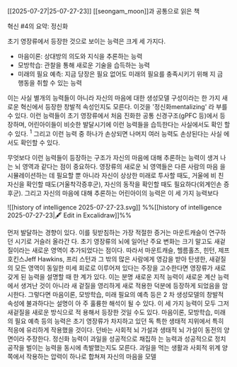 [[2025-07-27|25-07-27-23]]
[[seongam_moon]]과 공통으로 읽은 책

혁신 \#4의 요약: 정신화

초기 영장류에서 등장한 것으로 보이는 능력은 크게 세 가지다.
- 마음이론: 상대방의 의도와 지식을 추론하는 능력
- 모방학습: 관찰을 통해 새로운 기술을 습득하는 능력
- 미래의 필요 예측: 지금 당장은 필요 없어도 미래의 필요를 충족시키기 위해 지 금 행동을 취할 수 있는 능력

이는 사실 별개의 능력들이 아니라 자신의 마음에 대한 생성모델 구성이라는 한 가지 새로운 혁신에서 등장한 창발적 속성인지도 모른다. 이것을 '정신화mentalizing' 라 부를 수 있다. 이런 능력들이 초기 영장류에서 처음 진화한 공통 신경구조(gPFC 등)에서 등 장하며, 어린아이들이 비슷한 발달시기에 이런 능력들을 습득한다는 사실에서도 확인 할수 있다. ${ }^1$ 그리고 이런 능력 중 하나가 손상되면 나머지 여러 능력도 손상된다는 사실 에서도 확인할 수 있다.

무엇보다 이런 능력들이 등장하는 구조가 자신의 마음에 대해 추론하는 능력이 생겨 나는 뇌 영역과 같다는 점이 중요하다. 영장류의 새로운 뇌 영역들은 다른 사람의 마음 을 시뮬레이션하는 데 필요할 뿐 아니라 자신이 상상한 미래로 투사할 때도, 거울에 비 친 자신을 확인할 때도(거울착각증후군), 자신의 동작을 확인할 때도 필요하다(외계인손 증후군). 그리고 자신의 마음에 대해 추론하는 어린아이의 능력은 이 세 가지 능력보다

![[history of intelligence 2025-07-27-23.svg]]
%%[[history of intelligence 2025-07-27-23|🖋 Edit in Excalidraw]]%%

먼저 발달하는 경향이 있다.
이를 뒷받침하는 가장 적절한 증거는 마운트캐슬이 연구하던 시기로 거슬러 올라간 다. 초기 영장류의 뇌에 일어난 주요 변화는 크기 말고도 새겉질이라는 새로운 영역이 추가되었다는 점이다. 따라서 마운트캐슬, 헬름홀츠, 힌턴, 제프 호킨스Jeff Hawkins, 프리 스턴과 그 밖의 많은 사람에게 영감을 받아 탄생한, 새겉질의 모든 영역이 동일한 미세 회로로 이루어져 있다는 주장을 고수한다면 영장류가 새로 갖게 된 능력을 설명할 때 한 계가 있다. 이는 분명 새로운 지적 능력이 새로운 계산 능력에서 생겨난 것이 아니라 새 겉질을 영리하게 새로 적용한 덕분에 등장하게 되었음을 암시한다. 그렇다면 마음이론, 모방학습, 미래 필요의 예측 등은 2 차 생성모델의 창발적 속성에 불과하다는 설명이 아 주 훌륭한 해석이 될 수 있다. 이 세 가지 능력이 모두 그저 새겉질을 새로운 방식으로 적 용해서 등장한 것일 수도 있다.
마음이론, 모방학습, 미래의 필요 예측 등의 능력은 초기 영장류가 차지하고 있던 독 특한 생태적 지위에서 특히 적응에 유리하게 작용했을 것이다. 던바는 사회적 뇌 가설과 생태적 뇌 가설이 동전의 양면이라 주장한다. 정신화 능력이 과일을 성공적으로 채집하 는 능력과 성공적으로 정치공작을 벌이는 능력을 동시에 촉발했는지도 모른다. 과일을 먹는 생활과 사회적 위계 양쪽에서 작용하는 압력이 하나로 합쳐져 자신의 마음을 모델